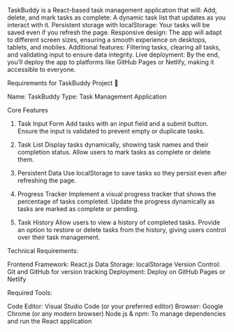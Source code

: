 TaskBuddy is a React-based task management application that will:
Add, delete, and mark tasks as complete: A dynamic task list that updates as you interact with it.
Persistent storage with localStorage: Your tasks will be saved even if you refresh the page.
Responsive design: The app will adapt to different screen sizes, ensuring a smooth experience on desktops, tablets, and mobiles.
Additional features: Filtering tasks, clearing all tasks, and validating input to ensure data integrity.
Live deployment: By the end, you’ll deploy the app to platforms like GitHub Pages or Netlify, making it accessible to everyone.

Requirements for TaskBuddy Project 📝

Name: TaskBuddy
Type: Task Management Application

Core Features
1. Task Input Form
Add tasks with an input field and a submit button.
Ensure the input is validated to prevent empty or duplicate tasks.

2. Task List
Display tasks dynamically, showing task names and their completion status.
Allow users to mark tasks as complete or delete them.

3. Persistent Data
Use localStorage to save tasks so they persist even after refreshing the page.

4. Progress Tracker
Implement a visual progress tracker that shows the percentage of tasks completed.
Update the progress dynamically as tasks are marked as complete or pending.

5. Task History
Allow users to view a history of completed tasks.
Provide an option to restore or delete tasks from the history, giving users control over their task management.

Technical Requirements: 

Frontend Framework: React.js
Data Storage: localStorage
Version Control: Git and GitHub for version tracking
Deployment: Deploy on GitHub Pages or Netlify

Required Tools: 

Code Editor: Visual Studio Code (or your preferred editor)
Browser: Google Chrome (or any modern browser)
Node.js & npm: To manage dependencies and run the React application
